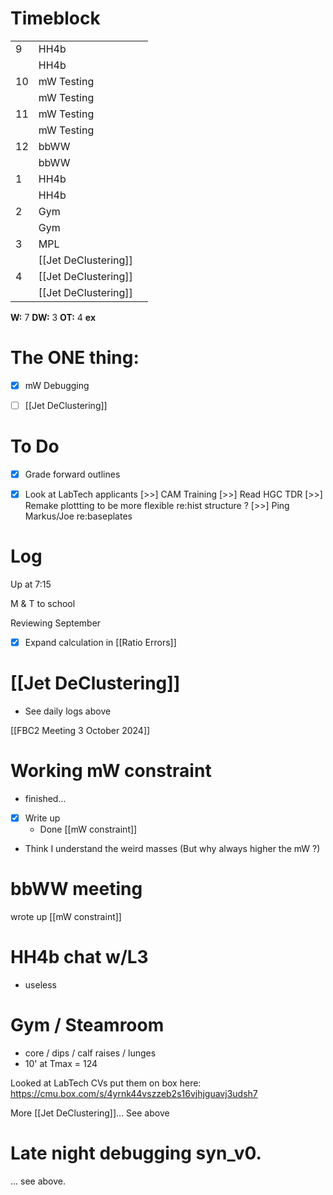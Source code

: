 # Timeblock

|     |                      |     |
| --- | -------------------- | --- |
| 9   | HH4b                 |     |
|     | HH4b                 |     |
| 10  | mW Testing           |     |
|     | mW Testing           |     |
| 11  | mW Testing           |     |
|     | mW Testing           |     |
| 12  | bbWW                 |     |
|     | bbWW                 |     |
| 1   | HH4b                 |     |
|     | HH4b                 |     |
| 2   | Gym                  |     |
|     | Gym                  |     |
| 3   | MPL                  |     |
|     | [[Jet DeClustering]] |     |
| 4   | [[Jet DeClustering]] |     |
|     | [[Jet DeClustering]] |     |

**W:** 7 
**DW:** 3
**OT:** 4
**ex** 

# The ONE thing: 
- [x] mW Debugging
- [ ] [[Jet DeClustering]]


# To Do
- [x] Grade forward outlines
- [x] Look at LabTech applicants
 [>>] CAM Training
 [>>] Read HGC TDR
 [>>] Remake plottting to be more flexible re:hist structure ? 
 [>>] Ping Markus/Joe re:baseplates



# Log

Up at 7:15

M & T to school

Reviewing September
- [x] Expand calculation in [[Ratio Errors]]

# [[Jet DeClustering]]
- See daily logs above


[[FBC2 Meeting 3 October 2024]]

# Working mW constraint
- finished... 
- [x] Write up
	- Done [[mW constraint]]
- Think I understand the weird masses (But why always higher the mW ?)


# bbWW meeting

wrote up [[mW constraint]]

# HH4b chat w/L3
- useless

# Gym / Steamroom
- core / dips / calf raises / lunges 
- 10' at Tmax = 124

Looked at LabTech CVs put them on box here:
https://cmu.box.com/s/4yrnk44vszzeb2s16vjhjguavj3udsh7

More [[Jet DeClustering]]... See above

# Late night debugging syn_v0.
... see above. 



